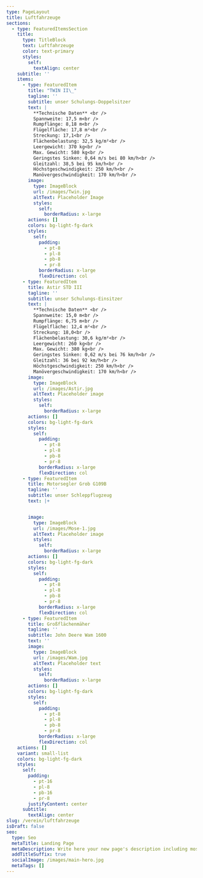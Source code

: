 ```yaml
---
type: PageLayout
title: Luftfahrzeuge
sections:
  - type: FeaturedItemsSection
    title:
      type: TitleBlock
      text: Luftfahrzeuge
      color: text-primary
      styles:
        self:
          textAlign: center
    subtitle: ''
    items:
      - type: FeaturedItem
        title: "TWIN II\_"
        tagline: ''
        subtitle: unser Schulungs-Doppelsitzer
        text: |
          **Technische Daten** <br />
          Spannweite: 17,5 m<br />
          Rumpflänge: 8,18 m<br />
          Flügelfläche: 17,8 m²<br />
          Streckung: 17,1<br />
          Flächenbelastung: 32,5 kg/m²<br />
          Leergewicht: 370 kg<br />
          Max. Gewicht: 580 kg<br />
          Geringstes Sinken: 0,64 m/s bei 80 km/h<br />
          Gleitzahl: 38,5 bei 95 km/h<br />
          Höchstgeschwindigkeit: 250 km/h<br />
          Manövergeschwindigkeit: 170 km/h<br />
        image:
          type: ImageBlock
          url: /images/Twin.jpg
          altText: Placeholder Image
          styles:
            self:
              borderRadius: x-large
        actions: []
        colors: bg-light-fg-dark
        styles:
          self:
            padding:
              - pt-8
              - pl-8
              - pb-8
              - pr-8
            borderRadius: x-large
            flexDirection: col
      - type: FeaturedItem
        title: Astir STD III
        tagline: ''
        subtitle: unser Schulungs-Einsitzer
        text: |
          **Technische Daten** <br />
          Spannweite: 15,0 m<br />
          Rumpflänge: 6,75 m<br />
          Flügelfläche: 12,4 m²<br />
          Streckung: 18,0<br />
          Flächenbelastung: 30,6 kg/m²<br />
          Leergewicht: 260 kg<br />
          Max. Gewicht: 380 kg<br />
          Geringstes Sinken: 0,62 m/s bei 76 km/h<br />
          Gleitzahl: 36 bei 92 km/h<br />
          Höchstgeschwindigkeit: 250 km/h<br />
          Manövergeschwindigkeit: 170 km/h<br />
        image:
          type: ImageBlock
          url: /images/Astir.jpg
          altText: Placeholder image
          styles:
            self:
              borderRadius: x-large
        actions: []
        colors: bg-light-fg-dark
        styles:
          self:
            padding:
              - pt-8
              - pl-8
              - pb-8
              - pr-8
            borderRadius: x-large
            flexDirection: col
      - type: FeaturedItem
        title: Motorsegler Grob G109B
        tagline: ''
        subtitle: unser Schleppflugzeug
        text: |+


        image:
          type: ImageBlock
          url: /images/Mose-1.jpg
          altText: Placeholder image
          styles:
            self:
              borderRadius: x-large
        actions: []
        colors: bg-light-fg-dark
        styles:
          self:
            padding:
              - pt-8
              - pl-8
              - pb-8
              - pr-8
            borderRadius: x-large
            flexDirection: col
      - type: FeaturedItem
        title: Großflächenmäher
        tagline: ''
        subtitle: John Deere Wam 1600
        text: ''
        image:
          type: ImageBlock
          url: /images/Wam.jpg
          altText: Placeholder text
          styles:
            self:
              borderRadius: x-large
        actions: []
        colors: bg-light-fg-dark
        styles:
          self:
            padding:
              - pt-8
              - pl-8
              - pb-8
              - pr-8
            borderRadius: x-large
            flexDirection: col
    actions: []
    variant: small-list
    colors: bg-light-fg-dark
    styles:
      self:
        padding:
          - pt-16
          - pl-8
          - pb-16
          - pr-8
        justifyContent: center
      subtitle:
        textAlign: center
slug: /verein/luftfahrzeuge
isDraft: false
seo:
  type: Seo
  metaTitle: Landing Page
  metaDescription: Write here your new page's description including most relevant keywords.
  addTitleSuffix: true
  socialImage: /images/main-hero.jpg
  metaTags: []
---
```


